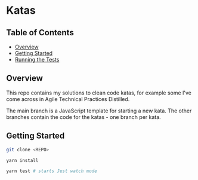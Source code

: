 # Katas

## Table of Contents

- [Overview](#overview)
- [Getting Started](#getting-started)
- [Running the Tests](#running-the-tests)

## Overview

This repo contains my solutions to clean code katas, for example some I've come across in Agile Technical Practices Distilled.

The main branch is a JavaScript template for starting a new kata. The other branches contain the code for the katas - one branch per kata.

## Getting Started

```bash
git clone <REPO>
```

```bash
yarn install
```

```bash
yarn test # starts Jest watch mode
```

